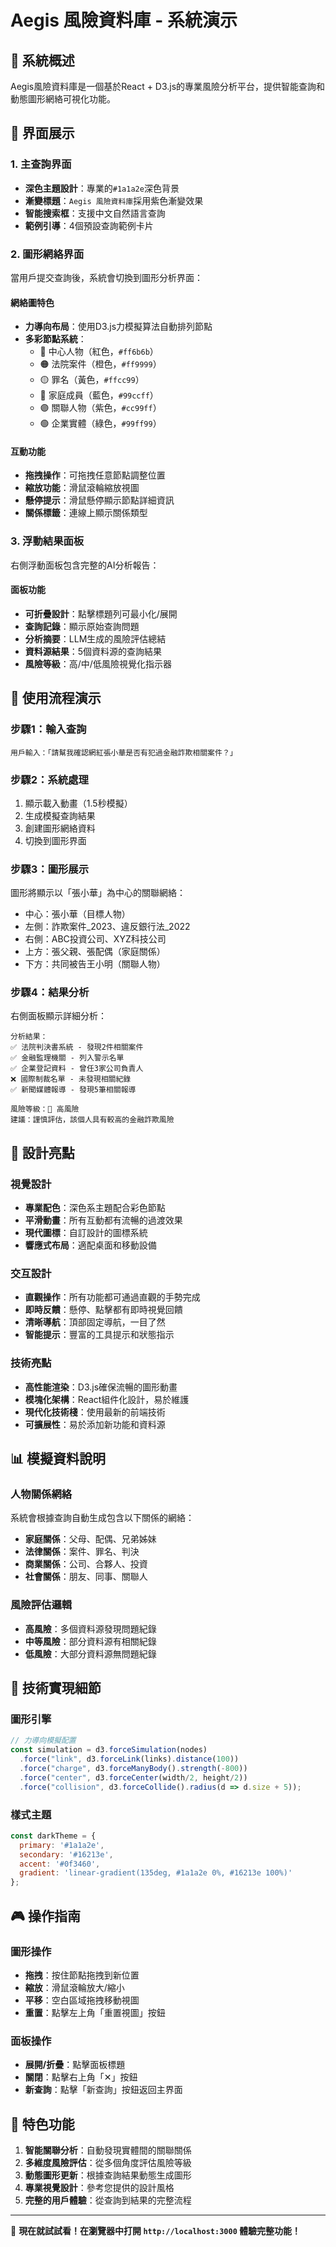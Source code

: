 # Aegis 風險資料庫 - 系統演示

## 🎯 系統概述

Aegis風險資料庫是一個基於React + D3.js的專業風險分析平台，提供智能查詢和動態圖形網絡可視化功能。

## 📱 界面展示

### 1. 主查詢界面
- **深色主題設計**：專業的`#1a1a2e`深色背景
- **漸變標題**：`Aegis 風險資料庫`採用紫色漸變效果
- **智能搜索框**：支援中文自然語言查詢
- **範例引導**：4個預設查詢範例卡片

### 2. 圖形網絡界面
當用戶提交查詢後，系統會切換到圖形分析界面：

#### 網絡圖特色
- **力導向布局**：使用D3.js力模擬算法自動排列節點
- **多彩節點系統**：
  - 🔴 中心人物（紅色，`#ff6b6b`）
  - 🟠 法院案件（橙色，`#ff9999`）
  - 🟡 罪名（黃色，`#ffcc99`）
  - 🔵 家庭成員（藍色，`#99ccff`）
  - 🟣 關聯人物（紫色，`#cc99ff`）
  - 🟢 企業實體（綠色，`#99ff99`）

#### 互動功能
- **拖拽操作**：可拖拽任意節點調整位置
- **縮放功能**：滑鼠滾輪縮放視圖
- **懸停提示**：滑鼠懸停顯示節點詳細資訊
- **關係標籤**：連線上顯示關係類型

### 3. 浮動結果面板
右側浮動面板包含完整的AI分析報告：

#### 面板功能
- **可折疊設計**：點擊標題列可最小化/展開
- **查詢記錄**：顯示原始查詢問題
- **分析摘要**：LLM生成的風險評估總結
- **資料源結果**：5個資料源的查詢結果
- **風險等級**：高/中/低風險視覺化指示器

## 🚀 使用流程演示

### 步驟1：輸入查詢
```
用戶輸入：「請幫我確認網紅張小華是否有犯過金融詐欺相關案件？」
```

### 步驟2：系統處理
1. 顯示載入動畫（1.5秒模擬）
2. 生成模擬查詢結果
3. 創建圖形網絡資料
4. 切換到圖形界面

### 步驟3：圖形展示
圖形將顯示以「張小華」為中心的關聯網絡：
- 中心：張小華（目標人物）
- 左側：詐欺案件_2023、違反銀行法_2022
- 右側：ABC投資公司、XYZ科技公司
- 上方：張父親、張配偶（家庭關係）
- 下方：共同被告王小明（關聯人物）

### 步驟4：結果分析
右側面板顯示詳細分析：
```
分析結果：
✅ 法院判決書系統 - 發現2件相關案件
✅ 金融監理機關 - 列入警示名單
✅ 企業登記資料 - 曾任3家公司負責人
❌ 國際制裁名單 - 未發現相關紀錄
✅ 新聞媒體報導 - 發現5筆相關報導

風險等級：🔴 高風險
建議：謹慎評估，該個人具有較高的金融詐欺風險
```

## 🎨 設計亮點

### 視覺設計
- **專業配色**：深色系主題配合彩色節點
- **平滑動畫**：所有互動都有流暢的過渡效果
- **現代圖標**：自訂設計的圖標系統
- **響應式布局**：適配桌面和移動設備

### 交互設計
- **直觀操作**：所有功能都可通過直觀的手勢完成
- **即時反饋**：懸停、點擊都有即時視覺回饋
- **清晰導航**：頂部固定導航，一目了然
- **智能提示**：豐富的工具提示和狀態指示

### 技術亮點
- **高性能渲染**：D3.js確保流暢的圖形動畫
- **模塊化架構**：React組件化設計，易於維護
- **現代化技術棧**：使用最新的前端技術
- **可擴展性**：易於添加新功能和資料源

## 📊 模擬資料說明

### 人物關係網絡
系統會根據查詢自動生成包含以下關係的網絡：
- **家庭關係**：父母、配偶、兄弟姊妹
- **法律關係**：案件、罪名、判決
- **商業關係**：公司、合夥人、投資
- **社會關係**：朋友、同事、關聯人

### 風險評估邏輯
- **高風險**：多個資料源發現問題紀錄
- **中等風險**：部分資料源有相關紀錄  
- **低風險**：大部分資料源無問題紀錄

## 🔧 技術實現細節

### 圖形引擎
```javascript
// 力導向模擬配置
const simulation = d3.forceSimulation(nodes)
  .force("link", d3.forceLink(links).distance(100))
  .force("charge", d3.forceManyBody().strength(-800))
  .force("center", d3.forceCenter(width/2, height/2))
  .force("collision", d3.forceCollide().radius(d => d.size + 5));
```

### 樣式主題
```javascript
const darkTheme = {
  primary: '#1a1a2e',
  secondary: '#16213e', 
  accent: '#0f3460',
  gradient: 'linear-gradient(135deg, #1a1a2e 0%, #16213e 100%)'
};
```

## 🎮 操作指南

### 圖形操作
- **拖拽**：按住節點拖拽到新位置
- **縮放**：滑鼠滾輪放大/縮小
- **平移**：空白區域拖拽移動視圖
- **重置**：點擊左上角「重置視圖」按鈕

### 面板操作
- **展開/折疊**：點擊面板標題
- **關閉**：點擊右上角「✕」按鈕
- **新查詢**：點擊「新查詢」按鈕返回主界面

## 🌟 特色功能

1. **智能關聯分析**：自動發現實體間的關聯關係
2. **多維度風險評估**：從多個角度評估風險等級
3. **動態圖形更新**：根據查詢結果動態生成圖形
4. **專業視覺設計**：參考您提供的設計風格
5. **完整的用戶體驗**：從查詢到結果的完整流程

---

🎯 **現在就試試看！在瀏覽器中打開 `http://localhost:3000` 體驗完整功能！** 